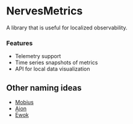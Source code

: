# NervesMetrics 

A library that is useful for localized observability. 

### Features

- Telemetry support
- Time series snapshots of metrics
- API for local data visualization

## Other naming ideas

- [Mobius](https://www.marvel.com/characters/agent-mobius/in-comics)
- [Aion](https://en.wikipedia.org/wiki/Aion_(deity))
- [Ewok](https://en.wikipedia.org/wiki/Ewok)
